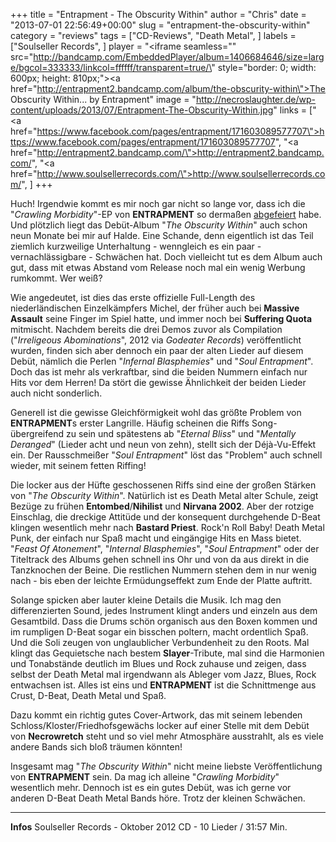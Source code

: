 +++
title = "Entrapment - The Obscurity Within"
author = "Chris"
date = "2013-07-01 22:56:49+00:00"
slug = "entrapment-the-obscurity-within"
category = "reviews"
tags = ["CD-Reviews", "Death Metal", ]
labels = ["Soulseller Records", ]
player = "<iframe seamless=\"\" src=\"http://bandcamp.com/EmbeddedPlayer/album=1406684646/size=large/bgcol=333333/linkcol=ffffff/transparent=true/\" style=\"border: 0; width: 600px; height: 810px;\"><a href=\"http://entrapment2.bandcamp.com/album/the-obscurity-within\">The Obscurity Within... by Entrapment</a></iframe>"
image = "http://necroslaughter.de/wp-content/uploads/2013/07/Entrapment-The-Obscurity-Within.jpg"
links = ["<a href=\"https://www.facebook.com/pages/entrapment/171603089577707\">https://www.facebook.com/pages/entrapment/171603089577707</a>", "<a href=\"http://entrapment2.bandcamp.com/\">http://entrapment2.bandcamp.com/</a>", "<a href=\"http://www.soulsellerrecords.com/\">http://www.soulsellerrecords.com/</a>", ]
+++



Huch! Irgendwie kommt es mir noch gar nicht so lange vor, dass ich die "_Crawling Morbidity_"-EP von **ENTRAPMENT** so dermaßen <a href="http://necroslaughter.de/2012/03/entrapment-crawling-morbidity/" title="Entrapment – Crawling Morbidity">abgefeiert</a> habe. Und plötzlich liegt das Debüt-Album "_The Obscurity Within_" auch schon neun Monate bei mir auf Halde. Eine Schande, denn eigentlich ist das Teil ziemlich kurzweilige Unterhaltung - wenngleich es ein paar - vernachlässigbare - Schwächen hat. Doch vielleicht tut es dem Album auch gut, dass mit etwas Abstand vom Release noch mal ein wenig Werbung rumkommt. Wer weiß?

Wie angedeutet, ist dies das erste offizielle Full-Length des niederländischen Einzelkämpfers Michel, der früher auch bei **Massive Assault** seine Finger im Spiel hatte, und immer noch bei **Suffering Quota** mitmischt. Nachdem bereits die drei Demos zuvor als Compilation ("_Irreligeous Abominations_", 2012 via _Godeater Records_) veröffentlicht wurden, finden sich aber dennoch ein paar der alten Lieder auf diesem Debüt, nämlich die Perlen "_Infernal Blasphemies_" und "_Soul Entrapment_". Doch das ist mehr als verkraftbar, sind die beiden Nummern einfach nur Hits vor dem Herren! Da stört die gewisse Ähnlichkeit der beiden Lieder auch nicht sonderlich.

Generell ist die gewisse Gleichförmigkeit wohl das größte Problem von **ENTRAPMENT**s erster Langrille. Häufig  scheinen die Riffs Song-übergreifend zu sein und spätestens ab "_Eternal Bliss_" und "_Mentally Deranged_" (Lieder acht und neun von zehn), stellt sich der Déjà-Vu-Effekt ein. Der Rausschmeißer "_Soul Entrapment_" löst das "Problem" auch schnell wieder, mit seinem fetten Riffing!

Die locker aus der Hüfte geschossenen Riffs sind eine der großen Stärken von "_The Obscurity Within_". Natürlich ist es Death Metal alter Schule, zeigt Bezüge zu frühen **Entombed**/**Nihilist** und **Nirvana 2002**. Aber der rotzige Einschlag, die dreckige Attitüde und der konsequent durchgehende D-Beat klingen wesentlich mehr nach **Bastard Priest**. Rock'n Roll Baby! Death Metal Punk, der einfach nur Spaß macht und eingängige Hits en Mass bietet. "_Feast Of Atonement_", "_Internal Blasphemies_", "_Soul Entrapment_" oder der Titeltrack des Albums gehen schnell ins Ohr und von da aus direkt in die Tanzknochen der Beine. Die restlichen Nummern stehen dem in nur wenig nach - bis eben der leichte Ermüdungseffekt zum Ende der Platte auftritt.

Solange spicken aber lauter kleine Details die Musik. Ich mag den differenzierten Sound, jedes Instrument klingt anders und einzeln aus dem Gesamtbild. Dass die Drums schön organisch aus den Boxen kommen und im rumpligen D-Beat sogar ein bisschen poltern, macht ordentlich Spaß. Und die Soli zeugen von unglaublicher Verbundenheit zu den Roots. Mal klingt das Gequietsche nach bestem **Slayer**-Tribute, mal sind die Harmonien und Tonabstände deutlich im Blues und Rock zuhause und zeigen, dass selbst der Death Metal mal irgendwann als Ableger vom Jazz, Blues, Rock entwachsen ist. Alles ist eins und **ENTRAPMENT** ist die Schnittmenge aus Crust, D-Beat, Death Metal und Spaß.

Dazu kommt ein richtig gutes Cover-Artwork, das mit seinem lebenden Schloss/Kloster/Friedhofsgewächs locker auf einer Stelle mit dem Debüt von **Necrowretch** steht und so viel mehr Atmosphäre ausstrahlt, als es viele andere Bands sich bloß träumen könnten!

Insgesamt mag "_The Obscurity Within_" nicht meine liebste Veröffentlichung von **ENTRAPMENT** sein. Da mag ich alleine "_Crawling Morbidity_" wesentlich mehr. Dennoch ist es ein gutes Debüt, was ich gerne vor anderen D-Beat Death Metal Bands höre. Trotz der kleinen Schwächen.





---
**Infos**
Soulseller Records - Oktober 2012
CD - 10 Lieder / 31:57 Min.
